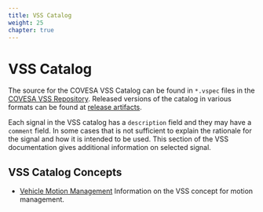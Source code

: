 ```yaml
---
title: VSS Catalog
weight: 25
chapter: true
---
```


# VSS Catalog

The source for the COVESA VSS Catalog can be found in `*.vspec` files in the [COVESA VSS Repository](https://github.com/COVESA/vehicle_signal_specification).
Released versions of the catalog in various formats can be found at [release artifacts](https://github.com/COVESA/vehicle_signal_specification/releases).

Each signal in the VSS catalog has a `description` field and they may have a `comment` field. In some cases that is not sufficient to explain the rationale for the signal and how it is intended to be used. This section of the VSS documentation gives additional information on selected signal.

## VSS Catalog Concepts

* [Vehicle Motion Management](/vehicle_signal_specification/catalog/vehicle_motion_management) Information on the VSS concept for motion management.

